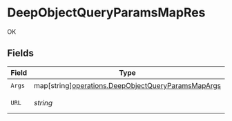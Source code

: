 # DeepObjectQueryParamsMapRes

OK


## Fields

| Field                                                                                                                                                                                                   | Type                                                                                                                                                                                                    | Required                                                                                                                                                                                                | Description                                                                                                                                                                                             | Example                                                                                                                                                                                                 |
| ------------------------------------------------------------------------------------------------------------------------------------------------------------------------------------------------------- | ------------------------------------------------------------------------------------------------------------------------------------------------------------------------------------------------------- | ------------------------------------------------------------------------------------------------------------------------------------------------------------------------------------------------------- | ------------------------------------------------------------------------------------------------------------------------------------------------------------------------------------------------------- | ------------------------------------------------------------------------------------------------------------------------------------------------------------------------------------------------------- |
| `Args`                                                                                                                                                                                                  | map[string][operations.DeepObjectQueryParamsMapArgs](../../../pkg/models/operations/deepobjectqueryparamsmapargs.md)                                                                                    | :heavy_check_mark:                                                                                                                                                                                      | N/A                                                                                                                                                                                                     | [object Object]                                                                                                                                                                                         |
| `URL`                                                                                                                                                                                                   | *string*                                                                                                                                                                                                | :heavy_check_mark:                                                                                                                                                                                      | N/A                                                                                                                                                                                                     | http://localhost:35123/anything/queryParams/deepObject/map?mapArrParam[test2]=test3&mapArrParam[test2]=test4&mapArrParam[test]=test&mapArrParam[test]=test2&mapParam[test2]=value2&mapParam[test]=value |